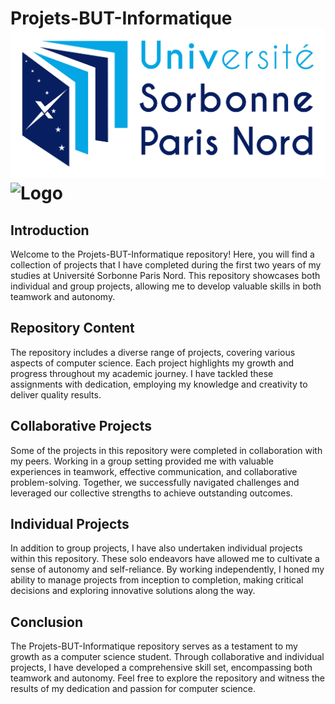 # Projets-BUT-Informatique ![Logo](logoUSPN.jpeg) <img src="path/to/your/logo.png" alt="Logo" width="200" height="200">

## Introduction
Welcome to the Projets-BUT-Informatique repository! Here, you will find a collection of projects that I have completed during the first two years of my studies at Université Sorbonne Paris Nord. This repository showcases both individual and group projects, allowing me to develop valuable skills in both teamwork and autonomy.

## Repository Content
The repository includes a diverse range of projects, covering various aspects of computer science. Each project highlights my growth and progress throughout my academic journey. I have tackled these assignments with dedication, employing my knowledge and creativity to deliver quality results.

## Collaborative Projects
Some of the projects in this repository were completed in collaboration with my peers. Working in a group setting provided me with valuable experiences in teamwork, effective communication, and collaborative problem-solving. Together, we successfully navigated challenges and leveraged our collective strengths to achieve outstanding outcomes.

## Individual Projects
In addition to group projects, I have also undertaken individual projects within this repository. These solo endeavors have allowed me to cultivate a sense of autonomy and self-reliance. By working independently, I honed my ability to manage projects from inception to completion, making critical decisions and exploring innovative solutions along the way.

## Conclusion
The Projets-BUT-Informatique repository serves as a testament to my growth as a computer science student. Through collaborative and individual projects, I have developed a comprehensive skill set, encompassing both teamwork and autonomy. Feel free to explore the repository and witness the results of my dedication and passion for computer science.
